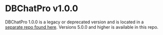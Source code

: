 # DBChatPro v1.0.0

DBChatPro 1.0.0 is a legacy or deprecated version and is located in a [separate repo found here](https://github.com/alex-wolf-ps/dbchatprov1). Versions 5.0.0 and higher is available in this repo.